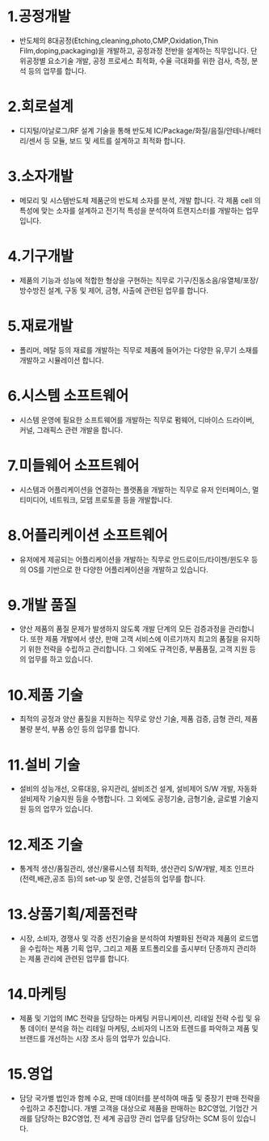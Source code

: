 # 1.공정개발
  - 반도체의 8대공정(Etching,cleaning,photo,CMP,Oxidation,Thin Film,doping,packaging)을 개발하고, 공정과정 전반을 설계하는 직무입니다.
   단위공정별 요소기술 개발, 공정 프로세스 최적화, 수율 극대화를 위한 검사, 측정, 분석 등의 업무를 합니다.


# 2.회로설계 
 - 디지털/아날로그/RF 설계 기술을 통해 반도체 IC/Package/화질/음질/안테나/배터리/센서 등 모듈, 보드 및 세트를 설계하고 최적화 합니다.


# 3.소자개발
 - 메모리 및 시스템반도체 제품군의 반도체 소자를 분석, 개발 합니다.
각 제품 cell 의 특성에 맞는 소자를 설계하고 전기적 특성을 분석하여 트랜지스터를 개발하는 업무입니다.


# 4.기구개발
 - 제품의 기능과 성능에 적합한 형상을 구현하는 직무로 기구/진동소음/유열체/포장/방수방진 설계, 구동 및 제어, 금형, 사출에 관련된 업무를 합니다.



# 5.재료개발
 - 폴리머, 메탈 등의 재료를 개발하는 직무로 제품에 들어가는 다양한 유,무기 소재를 개발하고 시뮬레이션 합니다.



# 6.시스템 소프트웨어
 - 시스템 운영에 필요한 소프트웨어를 개발하는 직무로 펌웨어, 디바이스 드라이버, 커널, 그래픽스 관련 개발을 합니다.



# 7.미들웨어 소프트웨어
 - 시스템과 어플리케이션을 연결하는 플랫폼을 개발하는 직무로 유저 인터페이스, 멀티미디어, 네트워크, 모뎀 프로토콜 등을 개발합니다. 



# 8.어플리케이션 소프트웨어
 - 유저에게 제공되는 어플리케이션을 개발하는 직무로 안드로이드/타이젠/윈도우 등의 OS를 기반으로 한 다양한 어플리케이션을 개발하고 있습니다.



# 9.개발 품질
 - 양산 제품의 품질 문제가 발생하지 않도록 개발 단계의 모든 검증과정을 관리합니다. 또한 제품 개발에서 생산, 판매 고객 서비스에 이르기까지 최고의 품질을 유지하기 위한 전략을 수립하고 관리합니다. 그 외에도 규격인증, 부품품질, 고객     지원 등의 업무를 하고 있습니다.



# 10.제품 기술
 - 최적의 공정과 양산 품질을 지원하는 직무로 양산 기술, 제품 검증, 금형 관리, 제품 불량 분석, 부품 승인 등의 업무를 합니다.




# 11.설비 기술
 - 설비의 성능개선, 오류대응, 유지관리, 설비조건 설계, 설비제어 S/W 개발, 자동화 설비제작 기술지원 등을 수행합니다. 그 외에도 공정기술, 금형기술, 글로벌 기술지원 등의 업무가 있습니다.



# 12.제조 기술
 - 통계적 생산/품질관리, 생산/물류시스템 최적화, 생산관리 S/W개발, 제조 인프라(전력,배관,공조 등)의 set-up 및 운영, 건설등의 업무를 합니다.



# 13.상품기획/제품전략
 - 시장, 소비자, 경쟁사 및 각종 선진기술을 분석하여 차별화된 전략과 제품의 로드맵을 수립하는 제품 기획 업무, 그리고 제품 포트폴리오를 출시부터 단종까지   관리하는 제품 관리에 관련된 업무를 합니다.



# 14.마케팅
 - 제품 및 기업의 IMC 전략을 담당하는 마케팅 커뮤니케이션, 리테일 전략 수립 및 유통 데이터 분석을 하는 리테일 마케팅, 소비자의 니즈와 트렌드를 파악하고 제품 및 브랜드를 개선하는 시장 조사 등의 업무가 있습니다.



# 15.영업
 - 담당 국가별 법인과 함께 수요, 판매 데이터를 분석하여 매출 및 중장기 판매 전략을 수립하고 추진합니다. 개별 고객을 대상으로 제품을 판매하는 B2C영업, 기업간 거래를 담당하는 B2C영업, 전 세계 공급망 관리 업무를 담당하는 SCM 등이 있습니다.